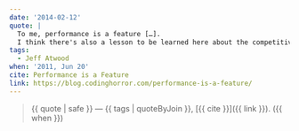 ```yaml
---
date: '2014-02-12'
quote: |
  To me, performance is a feature […].  
  I think there's also a lesson to be learned here about the competitive landscape of the public internet, where there are two kinds of websites: the quick and the dead.
tags:
  - Jeff Atwood
when: '2011, Jun 20'
cite: Performance is a Feature
link: https://blog.codinghorror.com/performance-is-a-feature/
---
```


> {{ quote | safe }}
> — {{ tags | quoteByJoin }}, [{{ cite }}]({{ link }}). ({{ when }})
